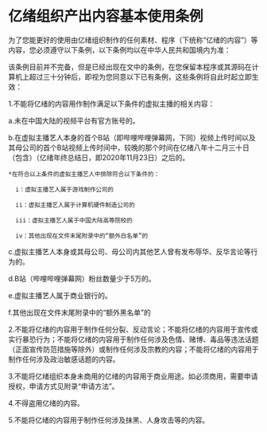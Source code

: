 # 亿绪组织产出内容基本使用条例
为了您能更好的使用由亿绪组织制作的任何素材、程序（下统称“亿绪的内容”）等内容，您必须遵守以下条例，以下条例均以在中华人民共和国境内为准：

该条例目前并不完备，但是已经出现在文中的条例，在您保留本程序或其源码在计算机上超过三十分钟后，即视为您同意以下已有条例，这些条例将自此时起立即生效：

1.不能将亿绪的内容用作制作满足以下条件的虚拟主播的相关内容：

  a.未在中国大陆的视频平台有官方账号的。
  
  b.在虚拟主播艺人本身的首个B站（即哔哩哔哩弹幕网，下同）视频上传时间以及其母公司的首个B站视频上传时间中，较晚的那个时间在亿绪八年十二月三十日（包含）（亿绪年终总结日，即2020年11月23日）之后的。
  
    *在符合以上条件的虚拟主播艺人中排除符合以下条件的：
    
      i：虚拟主播艺人属于游戏制作公司的
      
      ii：虚拟主播艺人属于计算机硬件制造公司的
      
      iii：虚拟主播艺人属于中国大陆高等院校的
      
      iv：其他出现在文件末尾附录中的“额外白名单”的
      
  c.虚拟主播艺人本身或其母公司、母公司内其他艺人曾有发布辱华、反华言论等行为的。
  
  d.B站（哔哩哔哩弹幕网）粉丝数量少于5万的。
  
  e.虚拟主播艺人属于商业银行的。
  
  f.其他出现在文件末尾附录中的“额外黑名单”的

2.不能将亿绪的内容用于制作任何分裂、反动言论；不能将亿绪的内容用于宣传或实行暴恐行为；不能将亿绪的内容用于制作任何涉及色情、赌博、毒品等违法话题（正面宣传防范措施等除外）或制作任何涉及宗教的内容；不能将亿绪的内容用于制作任何涉及政治敏感话题的内容。

3.不能将亿绪组织本身未商用的亿绪的内容用于商业用途。如必须商用，需要申请授权，申请方式见附录“申请方法”。

4.不得盗用亿绪的内容。

5.不能将亿绪的内容用于制作任何涉及抹黑、人身攻击等的内容。
